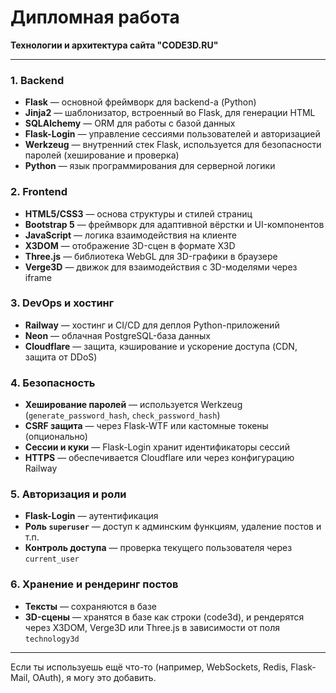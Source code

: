 # Дипломная работа
**Технологии и архитектура сайта "CODE3D.RU"**

---

### 1. **Backend**

* **Flask** — основной фреймворк для backend-а (Python)
* **Jinja2** — шаблонизатор, встроенный во Flask, для генерации HTML
* **SQLAlchemy** — ORM для работы с базой данных
* **Flask-Login** — управление сессиями пользователей и авторизацией
* **Werkzeug** — внутренний стек Flask, используется для безопасности паролей (хеширование и проверка)
* **Python** — язык программирования для серверной логики

### 2. **Frontend**

* **HTML5/CSS3** — основа структуры и стилей страниц
* **Bootstrap 5** — фреймворк для адаптивной вёрстки и UI-компонентов
* **JavaScript** — логика взаимодействия на клиенте
* **X3DOM** — отображение 3D-сцен в формате X3D
* **Three.js** — библиотека WebGL для 3D-графики в браузере
* **Verge3D** — движок для взаимодействия с 3D-моделями через iframe

### 3. **DevOps и хостинг**

* **Railway** — хостинг и CI/CD для деплоя Python-приложений
* **Neon** — облачная PostgreSQL-база данных
* **Cloudflare** — защита, кэширование и ускорение доступа (CDN, защита от DDoS)

### 4. **Безопасность**

* **Хеширование паролей** — используется Werkzeug (`generate_password_hash`, `check_password_hash`)
* **CSRF защита** — через Flask-WTF или кастомные токены (опционально)
* **Сессии и куки** — Flask-Login хранит идентификаторы сессий
* **HTTPS** — обеспечивается Cloudflare или через конфигурацию Railway

### 5. **Авторизация и роли**

* **Flask-Login** — аутентификация
* **Роль `superuser`** — доступ к админским функциям, удаление постов и т.п.
* **Контроль доступа** — проверка текущего пользователя через `current_user`

### 6. **Хранение и рендеринг постов**

* **Тексты** — сохраняются в базе
* **3D-сцены** — хранятся в базе как строки (code3d), и рендерятся через X3DOM, Verge3D или Three.js в зависимости от поля `technology3d`

---

Если ты используешь ещё что-то (например, WebSockets, Redis, Flask-Mail, OAuth), я могу это добавить.


